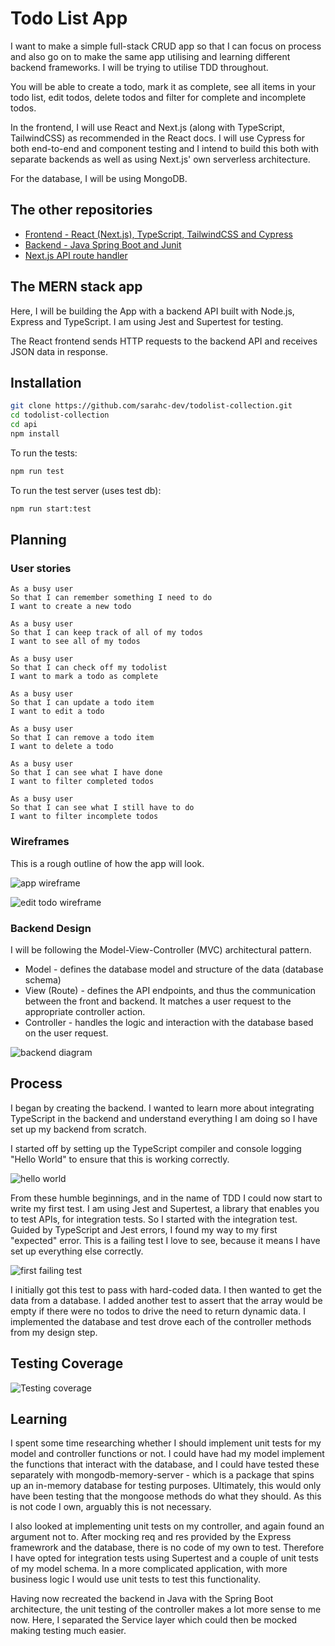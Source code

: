 # Todo List App

I want to make a simple full-stack CRUD app so that I can focus on process and also go on to make the same app utilising and learning different backend frameworks. I will be trying to utilise TDD throughout.

You will be able to create a todo, mark it as complete, see all items in your todo list, edit todos, delete todos and filter for complete and incomplete todos.

In the frontend, I will use React and Next.js (along with TypeScript, TailwindCSS) as recommended in the React docs. I will use Cypress for both end-to-end and component testing and I intend to build this both with separate backends as well as using Next.js' own serverless architecture.

For the database, I will be using MongoDB.

## The other repositories

- [Frontend - React (Next.js), TypeScript, TailwindCSS and Cypress](https://github.com/sarahc-dev/todolist-frontend-nextjs)
- [Backend - Java Spring Boot and Junit](https://github.com/sarahc-dev/todolist-java-spring-boot)
- [Next.js API route handler](https://github.com/sarahc-dev/todolist-nextjs-api)

## The MERN stack app

Here, I will be building the App with a backend API built with Node.js, Express and TypeScript. I am using Jest and Supertest for testing.

The React frontend sends HTTP requests to the backend API and receives JSON data in response.

## Installation

```bash
git clone https://github.com/sarahc-dev/todolist-collection.git
cd todolist-collection
cd api
npm install
```

To run the tests:

```bash
npm run test
```

To run the test server (uses test db):

```bash
npm run start:test
```

## Planning

### User stories

```plain
As a busy user
So that I can remember something I need to do
I want to create a new todo

As a busy user
So that I can keep track of all of my todos
I want to see all of my todos

As a busy user
So that I can check off my todolist
I want to mark a todo as complete

As a busy user
So that I can update a todo item
I want to edit a todo

As a busy user
So that I can remove a todo item
I want to delete a todo

As a busy user
So that I can see what I have done
I want to filter completed todos

As a busy user
So that I can see what I still have to do
I want to filter incomplete todos
```

### Wireframes

This is a rough outline of how the app will look.

![app wireframe](./images/wireframe.png)

![edit todo wireframe](./images/edit-todo-wireframe.png)

### Backend Design

I will be following the Model-View-Controller (MVC) architectural pattern.

- Model - defines the database model and structure of the data (database schema)
- View (Route) - defines the API endpoints, and thus the communication between the front and backend. It matches a user request to the appropriate controller action.
- Controller - handles the logic and interaction with the database based on the user request.

![backend diagram](./images/backend-diagram.png)

## Process

I began by creating the backend. I wanted to learn more about integrating TypeScript in the backend and understand everything I am doing so I have set up my backend from scratch.

I started off by setting up the TypeScript compiler and console logging "Hello World" to ensure that this is working correctly.

![hello world](./images/hello-world.png)

From these humble beginnings, and in the name of TDD I could now start to write my first test. I am using Jest and Supertest, a library that enables you to test APIs, for integration tests. So I started with the integration test. Guided by TypeScript and Jest errors, I found my way to my first "expected" error. This is a failing test I love to see, because it means I have set up everything else correctly.

![first failing test](./images/failing-test.png)

I initially got this test to pass with hard-coded data. I then wanted to get the data from a database. I added another test to assert that the array would be empty if there were no todos to drive the need to return dynamic data. I implemented the database and test drove each of the controller methods from my design step.

## Testing Coverage

![Testing coverage](./images/testing-coverage.png)

## Learning

I spent some time researching whether I should implement unit tests for my model and controller functions or not. I could have had my model implement the functions that interact with the database, and I could have tested these separately with mongodb-memory-server - which is a package that spins up an in-memory database for testing purposes. Ultimately, this would  only have been testing that the mongoose methods do what they should. As this is not code I own, arguably this is not necessary.

I also looked at implementing unit tests on my controller, and again found an argument not to. After mocking req and res provided by the Express framewrork and the database, there is no code of my own to test. Therefore I have opted for integration tests using Supertest and a couple of unit tests of my model schema. In a more complicated application, with more business logic I would use unit tests to test this functionality.

Having now recreated the backend in Java with the Spring Boot architecture, the unit testing of the controller makes a lot more sense to me now. Here, I separated the Service layer which could then be mocked making testing much easier.
